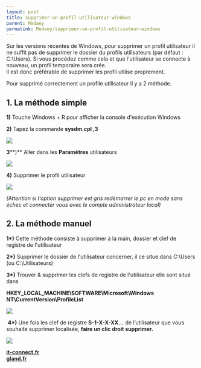 ```yaml
---
layout: post
title: supprimer-un-profil-utilisateur-windows
parent: Medaey
permalink: Medaey/supprimer-un-profil-utilisateur-windows
---
```


Sur les versions récentes de Windows, pour supprimer un profil utilisateur il ne suffit pas de supprimer le dossier du profils utilisateurs (par défaut : C:\Users). Si vous procédez comme cela et que l'utilisateur se connecte à nouveau, un profil temporaire sera crée.  
Il est donc préférable de supprimer les profil utilise proprement.  
  

Pour supprimé correctement un profile utilisateur il y a 2 méthode.

**1\. La méthode simple** 
--------------------------

**1)** Touche Windows + R pour afficher la console d'exécution Windows

**2)** Tapez la commande **sysdm.cpl ,3**

**![](https://1.bp.blogspot.com/-uTtIysjlByw/YLVywZpdlyI/AAAAAAAAE-c/6W40WBHNivYfbRFM4Eo56NtXPfD3YOFZgCNcBGAsYHQ/s16000/sysdm_cpl_3.webp)**

**3****)** Aller dans les **Paramètres** utilisateurs  

![](https://1.bp.blogspot.com/-sYrcma4ZpUw/YLV0QpVxF7I/AAAAAAAAE-s/4c-1on4w9uoA_kH_uYqVozG3RZxs2_PoQCNcBGAsYHQ/s16000/profil_des_utilisateurs_param%25C3%25A8tres.webp)

**4)** Supprimer le profil utilisateur

![](https://1.bp.blogspot.com/-W5WCkurISDo/YLVy5L_tleI/AAAAAAAAE-g/27auMofxSwUwOxkyX3RIJyUlMh4RDkwOwCNcBGAsYHQ/s16000/del_user.webp)

_(Attention si l'option supprimer est gris redémarrer le pc en mode sans échec et connecter vous avec le compte administrateur local)_

**2\. La méthode manuel**
-------------------------

**1\*)** Cette méthode consiste à supprimer à la main, dossier et clef de registre de l'utilisateur

**2\*)** Supprimer le dossier de l'utilisateur concerner, il ce situe dans C:\Users (ou C:\Utilisateurs) 

**3\*)** Trouver & supprimer les clefs de registre de l'utilisateur elle sont situé dans

**HKEY\_LOCAL\_MACHINE\SOFTWARE\Microsoft\Windows NT\CurrentVersion\ProfileList**

**![](https://1.bp.blogspot.com/-rdyyifOlLG8/YLV1EMU3IEI/AAAAAAAAE-0/nEw3r-BHgtIzFiOn4zs_xrOwrg002C9PACNcBGAsYHQ/s16000/atfry-x1l5r.webp)**

 **4\*)** Une fois les clef de registre **S-1-X-X-XX...** de l’utilisateur que vous souhaite supprimer localisée, **faire un clic droit supprimer.**

**![](https://1.bp.blogspot.com/-Zp5E5Dck91s/YLV1TIpLVeI/AAAAAAAAE-4/f5yAC_oJgOIpbqacqBvWW5mjkvUJDhfoACNcBGAsYHQ/s16000/ajbuf-3llhk.webp)**

**[it-connect.fr](https://www.it-connect.fr/windows-supprimer-correctement-un-profil-utilisateur/)**   
**[gland.fr](https://www.gland.fr/2016/07/comment-faire-pour-executer-les-outils.html)**
